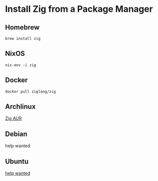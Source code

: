 # Install Zig from a Package Manager

## Homebrew

```
brew install zig
```

## NixOS

```
nix-env -i zig
```

## Docker

```
docker pull ziglang/zig
```

## Archlinux

[Zig AUR](https://aur.archlinux.org/packages/zig/)

## Debian

help wanted

## Ubuntu

[help wanted](https://github.com/zig-lang/zig/issues/626)